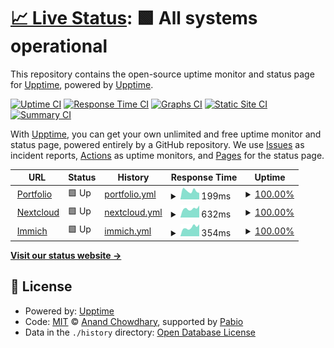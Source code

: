 # [📈 Live Status](https://upptime.github.io/upptime): <!--live status--> **🟩 All systems operational**

This repository contains the open-source uptime monitor and status page for [Upptime](https://upptime.js.org), powered by [Upptime](https://github.com/upptime/upptime).

[![Uptime CI](https://github.com/Sioood/upptime/workflows/Uptime%20CI/badge.svg)](https://github.com/Sioood/upptime/actions?query=workflow%3A%22Uptime+CI%22)
[![Response Time CI](https://github.com/Sioood/upptime/workflows/Response%20Time%20CI/badge.svg)](https://github.com/Sioood/upptime/actions?query=workflow%3A%22Response+Time+CI%22)
[![Graphs CI](https://github.com/Sioood/upptime/workflows/Graphs%20CI/badge.svg)](https://github.com/Sioood/upptime/actions?query=workflow%3A%22Graphs+CI%22)
[![Static Site CI](https://github.com/Sioood/upptime/workflows/Static%20Site%20CI/badge.svg)](https://github.com/Sioood/upptime/actions?query=workflow%3A%22Static+Site+CI%22)
[![Summary CI](https://github.com/Sioood/upptime/workflows/Summary%20CI/badge.svg)](https://github.com/Sioood/upptime/actions?query=workflow%3A%22Summary+CI%22)

With [Upptime](https://upptime.js.org), you can get your own unlimited and free uptime monitor and status page, powered entirely by a GitHub repository. We use [Issues](https://github.com/upptime/upptime/issues) as incident reports, [Actions](https://github.com/Sioood/upptime/actions) as uptime monitors, and [Pages](https://upptime.github.io/upptime) for the status page.

<!--start: status pages-->
<!-- This summary is generated by Upptime (https://github.com/upptime/upptime) -->
<!-- Do not edit this manually, your changes will be overwritten -->
<!-- prettier-ignore -->
| URL | Status | History | Response Time | Uptime |
| --- | ------ | ------- | ------------- | ------ |
| <img alt="" src="https://icons.duckduckgo.com/ip3/theodupont.fr.ico" height="13"> [Portfolio](https://theodupont.fr) | 🟩 Up | [portfolio.yml](https://github.com/Sioood/upptime/commits/HEAD/history/portfolio.yml) | <details><summary><img alt="Response time graph" src="./graphs/portfolio/response-time-week.png" height="20"> 199ms</summary><br><a href="https://Sioood.github.io/upptime/history/portfolio"><img alt="Response time 247" src="https://img.shields.io/endpoint?url=https%3A%2F%2Fraw.githubusercontent.com%2FSioood%2Fupptime%2FHEAD%2Fapi%2Fportfolio%2Fresponse-time.json"></a><br><a href="https://Sioood.github.io/upptime/history/portfolio"><img alt="24-hour response time 151" src="https://img.shields.io/endpoint?url=https%3A%2F%2Fraw.githubusercontent.com%2FSioood%2Fupptime%2FHEAD%2Fapi%2Fportfolio%2Fresponse-time-day.json"></a><br><a href="https://Sioood.github.io/upptime/history/portfolio"><img alt="7-day response time 199" src="https://img.shields.io/endpoint?url=https%3A%2F%2Fraw.githubusercontent.com%2FSioood%2Fupptime%2FHEAD%2Fapi%2Fportfolio%2Fresponse-time-week.json"></a><br><a href="https://Sioood.github.io/upptime/history/portfolio"><img alt="30-day response time 241" src="https://img.shields.io/endpoint?url=https%3A%2F%2Fraw.githubusercontent.com%2FSioood%2Fupptime%2FHEAD%2Fapi%2Fportfolio%2Fresponse-time-month.json"></a><br><a href="https://Sioood.github.io/upptime/history/portfolio"><img alt="1-year response time 247" src="https://img.shields.io/endpoint?url=https%3A%2F%2Fraw.githubusercontent.com%2FSioood%2Fupptime%2FHEAD%2Fapi%2Fportfolio%2Fresponse-time-year.json"></a></details> | <details><summary><a href="https://Sioood.github.io/upptime/history/portfolio">100.00%</a></summary><a href="https://Sioood.github.io/upptime/history/portfolio"><img alt="All-time uptime 100.00%" src="https://img.shields.io/endpoint?url=https%3A%2F%2Fraw.githubusercontent.com%2FSioood%2Fupptime%2FHEAD%2Fapi%2Fportfolio%2Fuptime.json"></a><br><a href="https://Sioood.github.io/upptime/history/portfolio"><img alt="24-hour uptime 100.00%" src="https://img.shields.io/endpoint?url=https%3A%2F%2Fraw.githubusercontent.com%2FSioood%2Fupptime%2FHEAD%2Fapi%2Fportfolio%2Fuptime-day.json"></a><br><a href="https://Sioood.github.io/upptime/history/portfolio"><img alt="7-day uptime 100.00%" src="https://img.shields.io/endpoint?url=https%3A%2F%2Fraw.githubusercontent.com%2FSioood%2Fupptime%2FHEAD%2Fapi%2Fportfolio%2Fuptime-week.json"></a><br><a href="https://Sioood.github.io/upptime/history/portfolio"><img alt="30-day uptime 100.00%" src="https://img.shields.io/endpoint?url=https%3A%2F%2Fraw.githubusercontent.com%2FSioood%2Fupptime%2FHEAD%2Fapi%2Fportfolio%2Fuptime-month.json"></a><br><a href="https://Sioood.github.io/upptime/history/portfolio"><img alt="1-year uptime 100.00%" src="https://img.shields.io/endpoint?url=https%3A%2F%2Fraw.githubusercontent.com%2FSioood%2Fupptime%2FHEAD%2Fapi%2Fportfolio%2Fuptime-year.json"></a></details>
| <img alt="" src="https://icons.duckduckgo.com/ip3/nextcloud.theodupont.fr.ico" height="13"> [Nextcloud](https://nextcloud.theodupont.fr) | 🟩 Up | [nextcloud.yml](https://github.com/Sioood/upptime/commits/HEAD/history/nextcloud.yml) | <details><summary><img alt="Response time graph" src="./graphs/nextcloud/response-time-week.png" height="20"> 632ms</summary><br><a href="https://Sioood.github.io/upptime/history/nextcloud"><img alt="Response time 1355" src="https://img.shields.io/endpoint?url=https%3A%2F%2Fraw.githubusercontent.com%2FSioood%2Fupptime%2FHEAD%2Fapi%2Fnextcloud%2Fresponse-time.json"></a><br><a href="https://Sioood.github.io/upptime/history/nextcloud"><img alt="24-hour response time 844" src="https://img.shields.io/endpoint?url=https%3A%2F%2Fraw.githubusercontent.com%2FSioood%2Fupptime%2FHEAD%2Fapi%2Fnextcloud%2Fresponse-time-day.json"></a><br><a href="https://Sioood.github.io/upptime/history/nextcloud"><img alt="7-day response time 632" src="https://img.shields.io/endpoint?url=https%3A%2F%2Fraw.githubusercontent.com%2FSioood%2Fupptime%2FHEAD%2Fapi%2Fnextcloud%2Fresponse-time-week.json"></a><br><a href="https://Sioood.github.io/upptime/history/nextcloud"><img alt="30-day response time 2381" src="https://img.shields.io/endpoint?url=https%3A%2F%2Fraw.githubusercontent.com%2FSioood%2Fupptime%2FHEAD%2Fapi%2Fnextcloud%2Fresponse-time-month.json"></a><br><a href="https://Sioood.github.io/upptime/history/nextcloud"><img alt="1-year response time 1355" src="https://img.shields.io/endpoint?url=https%3A%2F%2Fraw.githubusercontent.com%2FSioood%2Fupptime%2FHEAD%2Fapi%2Fnextcloud%2Fresponse-time-year.json"></a></details> | <details><summary><a href="https://Sioood.github.io/upptime/history/nextcloud">100.00%</a></summary><a href="https://Sioood.github.io/upptime/history/nextcloud"><img alt="All-time uptime 99.64%" src="https://img.shields.io/endpoint?url=https%3A%2F%2Fraw.githubusercontent.com%2FSioood%2Fupptime%2FHEAD%2Fapi%2Fnextcloud%2Fuptime.json"></a><br><a href="https://Sioood.github.io/upptime/history/nextcloud"><img alt="24-hour uptime 100.00%" src="https://img.shields.io/endpoint?url=https%3A%2F%2Fraw.githubusercontent.com%2FSioood%2Fupptime%2FHEAD%2Fapi%2Fnextcloud%2Fuptime-day.json"></a><br><a href="https://Sioood.github.io/upptime/history/nextcloud"><img alt="7-day uptime 100.00%" src="https://img.shields.io/endpoint?url=https%3A%2F%2Fraw.githubusercontent.com%2FSioood%2Fupptime%2FHEAD%2Fapi%2Fnextcloud%2Fuptime-week.json"></a><br><a href="https://Sioood.github.io/upptime/history/nextcloud"><img alt="30-day uptime 99.14%" src="https://img.shields.io/endpoint?url=https%3A%2F%2Fraw.githubusercontent.com%2FSioood%2Fupptime%2FHEAD%2Fapi%2Fnextcloud%2Fuptime-month.json"></a><br><a href="https://Sioood.github.io/upptime/history/nextcloud"><img alt="1-year uptime 99.64%" src="https://img.shields.io/endpoint?url=https%3A%2F%2Fraw.githubusercontent.com%2FSioood%2Fupptime%2FHEAD%2Fapi%2Fnextcloud%2Fuptime-year.json"></a></details>
| <img alt="" src="https://icons.duckduckgo.com/ip3/immich.theodupont.fr.ico" height="13"> [Immich](https://immich.theodupont.fr) | 🟩 Up | [immich.yml](https://github.com/Sioood/upptime/commits/HEAD/history/immich.yml) | <details><summary><img alt="Response time graph" src="./graphs/immich/response-time-week.png" height="20"> 354ms</summary><br><a href="https://Sioood.github.io/upptime/history/immich"><img alt="Response time 663" src="https://img.shields.io/endpoint?url=https%3A%2F%2Fraw.githubusercontent.com%2FSioood%2Fupptime%2FHEAD%2Fapi%2Fimmich%2Fresponse-time.json"></a><br><a href="https://Sioood.github.io/upptime/history/immich"><img alt="24-hour response time 469" src="https://img.shields.io/endpoint?url=https%3A%2F%2Fraw.githubusercontent.com%2FSioood%2Fupptime%2FHEAD%2Fapi%2Fimmich%2Fresponse-time-day.json"></a><br><a href="https://Sioood.github.io/upptime/history/immich"><img alt="7-day response time 354" src="https://img.shields.io/endpoint?url=https%3A%2F%2Fraw.githubusercontent.com%2FSioood%2Fupptime%2FHEAD%2Fapi%2Fimmich%2Fresponse-time-week.json"></a><br><a href="https://Sioood.github.io/upptime/history/immich"><img alt="30-day response time 1115" src="https://img.shields.io/endpoint?url=https%3A%2F%2Fraw.githubusercontent.com%2FSioood%2Fupptime%2FHEAD%2Fapi%2Fimmich%2Fresponse-time-month.json"></a><br><a href="https://Sioood.github.io/upptime/history/immich"><img alt="1-year response time 663" src="https://img.shields.io/endpoint?url=https%3A%2F%2Fraw.githubusercontent.com%2FSioood%2Fupptime%2FHEAD%2Fapi%2Fimmich%2Fresponse-time-year.json"></a></details> | <details><summary><a href="https://Sioood.github.io/upptime/history/immich">100.00%</a></summary><a href="https://Sioood.github.io/upptime/history/immich"><img alt="All-time uptime 99.62%" src="https://img.shields.io/endpoint?url=https%3A%2F%2Fraw.githubusercontent.com%2FSioood%2Fupptime%2FHEAD%2Fapi%2Fimmich%2Fuptime.json"></a><br><a href="https://Sioood.github.io/upptime/history/immich"><img alt="24-hour uptime 100.00%" src="https://img.shields.io/endpoint?url=https%3A%2F%2Fraw.githubusercontent.com%2FSioood%2Fupptime%2FHEAD%2Fapi%2Fimmich%2Fuptime-day.json"></a><br><a href="https://Sioood.github.io/upptime/history/immich"><img alt="7-day uptime 100.00%" src="https://img.shields.io/endpoint?url=https%3A%2F%2Fraw.githubusercontent.com%2FSioood%2Fupptime%2FHEAD%2Fapi%2Fimmich%2Fuptime-week.json"></a><br><a href="https://Sioood.github.io/upptime/history/immich"><img alt="30-day uptime 99.09%" src="https://img.shields.io/endpoint?url=https%3A%2F%2Fraw.githubusercontent.com%2FSioood%2Fupptime%2FHEAD%2Fapi%2Fimmich%2Fuptime-month.json"></a><br><a href="https://Sioood.github.io/upptime/history/immich"><img alt="1-year uptime 99.62%" src="https://img.shields.io/endpoint?url=https%3A%2F%2Fraw.githubusercontent.com%2FSioood%2Fupptime%2FHEAD%2Fapi%2Fimmich%2Fuptime-year.json"></a></details>

<!--end: status pages-->

[**Visit our status website →**](https://upptime.github.io/upptime)

## 📄 License

- Powered by: [Upptime](https://github.com/upptime/upptime)
- Code: [MIT](./LICENSE) © [Anand Chowdhary](https://anandchowdhary.com), supported by [Pabio](https://pabio.com)
- Data in the `./history` directory: [Open Database License](https://opendatacommons.org/licenses/odbl/1-0/)
